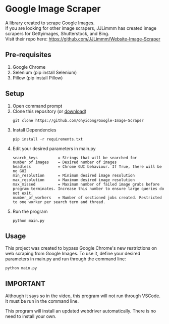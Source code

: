 # Google Image Scraper

A library created to scrape Google Images.<br>
If you are looking for other image scrapers, JJLimmm has created image scrapers for Gettyimages, Shutterstock, and Bing. <br>
Visit their repo here: https://github.com/JJLimmm/Website-Image-Scraper

## Pre-requisites

1. Google Chrome
1. Selenium (pip install Selenium)
1. Pillow (pip install Pillow)

## Setup

1. Open command prompt
2. Clone this repository (or [download](https://github.com/ohyicong/Google-Image-Scraper/archive/refs/heads/master.zip))
   ```
   git clone https://github.com/ohyicong/Google-Image-Scraper
   ```
3. Install Dependencies
   ```
   pip install -r requirements.txt
   ```
4. Edit your desired parameters in main.py
   ```
   search_keys         = Strings that will be searched for
   number of images    = Desired number of images
   headless            = Chrome GUI behaviour. If True, there will be no GUI
   min_resolution      = Minimum desired image resolution
   max_resolution      = Maximum desired image resolution
   max_missed          = Maximum number of failed image grabs before program terminates. Increase this number to ensure large queries do not exit.
   number_of_workers   = Number of sectioned jobs created. Restricted to one worker per search term and thread.
   ```
5. Run the program
   ```
   python main.py
   ```

## Usage

This project was created to bypass Google Chrome's new restrictions on web scraping from Google Images.
To use it, define your desired parameters in main.py and run through the command line:

```
python main.py
```

## IMPORTANT

Although it says so in the video, this program will not run through VSCode. It must be run in the command line.

This program will install an updated webdriver automatically. There is no need to install your own.
